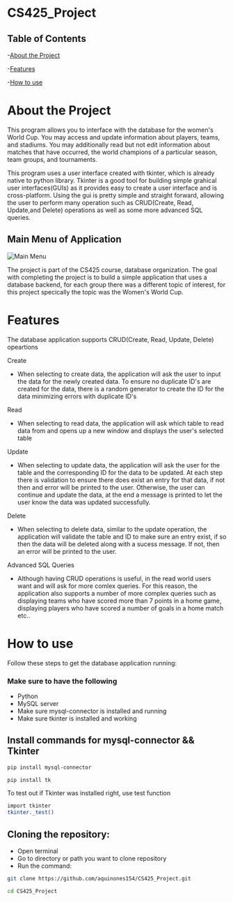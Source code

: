 # CS425_Project

## Table of Contents
-[About the Project](#about-the-project)

-[Features](#features)

-[How to use](#how-to-use)


# About the Project

This program allows you to interface with the database for the women's World Cup. You may access and update information about players, teams, and stadiums. You may additionally read but not edit information about matches that have occurred, the world champions of a particular season, team groups, and tournaments.

This program uses a user interface created with tkinter, which is already native to python library. Tkinter is a good tool for building simple grahical user interfaces(GUIs) as it provides easy to create a user interface and is cross-platform. Using the gui is pretty simple and straight forward, allowing the user to perform many operation such as CRUD(Create, Read, Update,and Delete) operations as well as some more advanced SQL queries. 

## Main Menu of Application
![Main Menu](Users\aquin\Downloads\cs425_main_menu.png)

The project is part of the CS425 course, database organization. The goal with completing the project is to build a simple application that uses a database backend, for each group there was a different topic of interest, for this project specically the topic was the Women's World Cup. 

# Features

The database application supports CRUD(Create, Read, Update, Delete) opeartions

Create
- When selecting to create data, the application will ask the user to input the data for the newly created data. To ensure no duplicate ID's are created for the data, there is a random generator to create the ID for the data minimizing errors with duplicate ID's

Read
- When selecting to read data, the application will ask which table to read data from and opens up a new window and displays the user's selected table

Update
- When selecting to update data, the application will ask the user for the table and the corresponding ID for the data to be updated. At each step there is validation to ensure there does exist an entry for that data, if not then and error will be printed to the user. Otherwise, the user can continue and update the data, at the end a message is printed to let the user know the data was updated successfully. 

Delete
- When selecting to delete data, similar to the update operation, the application will validate the table and ID to make sure an entry exist, if so then the data will be deleted along with a sucess message. If not, then an error will be printed to the user. 

Advanced SQL Queries

- Although having CRUD operations is useful, in the read world users want and will ask for more comlex queries. For this reason, the application also supports a number of more complex queries such as displaying teams who have scored more than 7 points in a home game, displaying players who have scored a number of goals in a home match etc.. 

# How to use
Follow these steps to get the database application running:

### Make sure to have the following
- Python 
- MySQL server
- Make sure mysql-connector is installed and running
- Make sure tkinter is installed and working

## Install commands for mysql-connector && Tkinter
```bash
pip install mysql-connector
``` 

```bash
pip install tk
```

To test out if Tkinter was installed right, use test function
```bash 
import tkinter
tkinter._test()
```

## Cloning the repository:

- Open terminal
- Go to directory or path you want to clone repository
- Run the command:

```bash
git clone https://github.com/aquinones154/CS425_Project.git
```

```bash
cd CS425_Project
```






